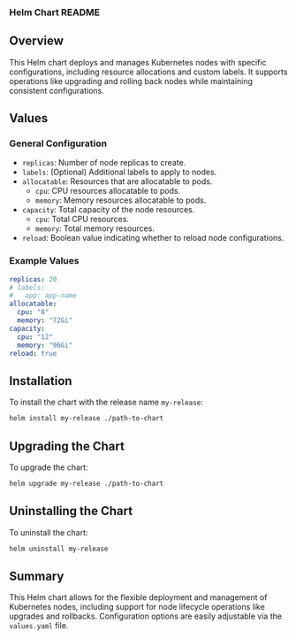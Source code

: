 ### Helm Chart README

## Overview

This Helm chart deploys and manages Kubernetes nodes with specific configurations, including resource allocations and custom labels. It supports operations like upgrading and rolling back nodes while maintaining consistent configurations.

## Values

### General Configuration

- `replicas`: Number of node replicas to create.
- `labels`: (Optional) Additional labels to apply to nodes.
- `allocatable`: Resources that are allocatable to pods.
  - `cpu`: CPU resources allocatable to pods.
  - `memory`: Memory resources allocatable to pods.
- `capacity`: Total capacity of the node resources.
  - `cpu`: Total CPU resources.
  - `memory`: Total memory resources.
- `reload`: Boolean value indicating whether to reload node configurations.

### Example Values

```yaml
replicas: 20
# labels:
#   app: app-name
allocatable:
  cpu: "8"
  memory: "72Gi"
capacity:
  cpu: "12"
  memory: "96Gi"
reload: true
```

## Installation

To install the chart with the release name `my-release`:

```sh
helm install my-release ./path-to-chart
```

## Upgrading the Chart

To upgrade the chart:

```sh
helm upgrade my-release ./path-to-chart
```

## Uninstalling the Chart

To uninstall the chart:

```sh
helm uninstall my-release
```

## Summary

This Helm chart allows for the flexible deployment and management of Kubernetes nodes, including support for node lifecycle operations like upgrades and rollbacks. Configuration options are easily adjustable via the `values.yaml` file.